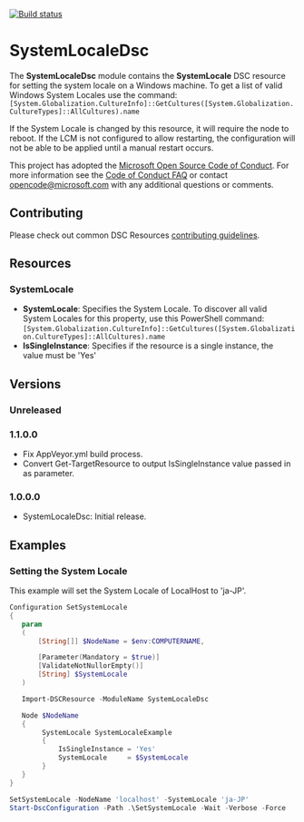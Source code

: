 [![Build status](https://ci.appveyor.com/api/projects/status/i9vo21txuwm2hjk7?svg=true)](https://ci.appveyor.com/project/PowerShell/systemlocaledsc)


# SystemLocaleDsc

The **SystemLocaleDsc** module contains the **SystemLocale** DSC resource for setting the system locale on a Windows machine.
To get a list of valid Windows System Locales use the command:
`[System.Globalization.CultureInfo]::GetCultures([System.Globalization.CultureTypes]::AllCultures).name`

If the System Locale is changed by this resource, it will require the node to reboot.
If the LCM is not configured to allow restarting, the configuration will not be able to be applied
until a manual restart occurs.

This project has adopted the [Microsoft Open Source Code of Conduct](https://opensource.microsoft.com/codeofconduct/).
For more information see the [Code of Conduct FAQ](https://opensource.microsoft.com/codeofconduct/faq/) or contact [opencode@microsoft.com](mailto:opencode@microsoft.com) with any additional questions or comments.

## Contributing

Please check out common DSC Resources [contributing guidelines](https://github.com/PowerShell/DscResource.Kit/blob/master/CONTRIBUTING.md).


## Resources

### SystemLocale

* **SystemLocale**: Specifies the System Locale. To discover all valid System Locales for this property, use this PowerShell command: `[System.Globalization.CultureInfo]::GetCultures([System.Globalization.CultureTypes]::AllCultures).name`
* **IsSingleInstance**: Specifies if the resource is a single instance, the value must be 'Yes'

## Versions

### Unreleased

### 1.1.0.0

* Fix AppVeyor.yml build process.
* Convert Get-TargetResource to output IsSingleInstance value passed in as parameter.

### 1.0.0.0

* SystemLocaleDsc: Initial release.

## Examples

### Setting the System Locale

This example will set the System Locale of LocalHost to 'ja-JP'.

```powershell
Configuration SetSystemLocale
{
   param
   (
       [String[]] $NodeName = $env:COMPUTERNAME,

       [Parameter(Mandatory = $true)]
       [ValidateNotNullorEmpty()]
       [String] $SystemLocale
   )

   Import-DSCResource -ModuleName SystemLocaleDsc

   Node $NodeName
   {
        SystemLocale SystemLocaleExample
        {
            IsSingleInstance = 'Yes'
            SystemLocale     = $SystemLocale
        }
   }
}

SetSystemLocale -NodeName 'localhost' -SystemLocale 'ja-JP'
Start-DscConfiguration -Path .\SetSystemLocale -Wait -Verbose -Force
```
